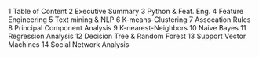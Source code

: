 1 Table of Content
2 Executive Summary
3 Python & Feat. Eng.
4 Feature Engineering
5 Text mining & NLP
6 K-means-Clustering
7 Assocation Rules
8 Principal Component Analysis
9 K-nearest-Neighbors
10 Naive Bayes
11 Regression Analysis
12 Decision Tree & Random Forest
13 Support Vector Machines
14 Social Network Analysis
